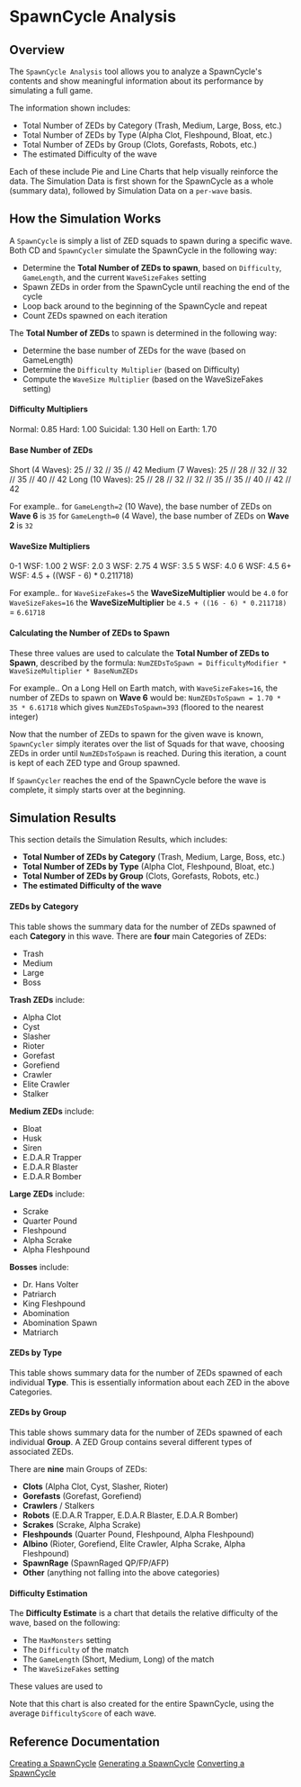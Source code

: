 # SpawnCycle Analysis

## Overview
The `SpawnCycle Analysis` tool allows you to analyze a SpawnCycle's contents and show meaningful information about its performance by simulating a full game.

The information shown includes:
- Total Number of ZEDs by Category (Trash, Medium, Large, Boss, etc.)
- Total Number of ZEDs by Type (Alpha Clot, Fleshpound, Bloat, etc.)
- Total Number of ZEDs by Group (Clots, Gorefasts, Robots, etc.)
- The estimated Difficulty of the wave

Each of these include Pie and Line Charts that help visually reinforce the data.
The Simulation Data is first shown for the SpawnCycle as a whole (summary data), followed by Simulation Data on a `per-wave` basis.

## How the Simulation Works
A `SpawnCycle` is simply a list of ZED squads to spawn during a specific wave. Both CD and `SpawnCycler` simulate the SpawnCycle in the following way:
- Determine the **Total Number of ZEDs to spawn**, based on `Difficulty`, `GameLength`, and the current `WaveSizeFakes` setting
- Spawn ZEDs in order from the SpawnCycle until reaching the end of the cycle
- Loop back around to the beginning of the SpawnCycle and repeat
- Count ZEDs spawned on each iteration

The **Total Number of ZEDs** to spawn is determined in the following way:
- Determine the base number of ZEDs for the wave (based on GameLength)
- Determine the `Difficulty Multiplier` (based on Difficulty)
- Compute the `WaveSize Multiplier` (based on the WaveSizeFakes setting)

#### Difficulty Multipliers
Normal: 0.85
Hard: 1.00
Suicidal: 1.30
Hell on Earth: 1.70

#### Base Number of ZEDs
Short (4 Waves): 25 // 32 // 35 // 42
Medium (7 Waves): 25 // 28 // 32 // 32 // 35 // 40 // 42
Long (10 Waves): 25 // 28 // 32 // 32 // 35 // 35 // 40 // 42 // 42

For example..
for `GameLength=2` (10 Wave), the base number of ZEDs on **Wave 6** is `35`
for `GameLength=0` (4 Wave), the base number of ZEDs on **Wave 2** is `32`

#### WaveSize Multipliers
0-1 WSF: 1.00
2 WSF: 2.0
3 WSF: 2.75
4 WSF: 3.5
5 WSF: 4.0
6 WSF: 4.5
6+ WSF: 4.5 + ((WSF - 6) * 0.211718)

For example..
for `WaveSizeFakes=5` the **WaveSizeMultiplier** would be `4.0`
for `WaveSizeFakes=16` the **WaveSizeMultiplier** be `4.5 + ((16 - 6) * 0.211718)` = `6.61718`

#### Calculating the Number of ZEDs to Spawn
These three values are used to calculate the **Total Number of ZEDs to Spawn**, described by the formula:
`NumZEDsToSpawn = DifficultyModifier * WaveSizeMultiplier * BaseNumZEDs`

For example..
On a Long Hell on Earth match, with `WaveSizeFakes=16`, the number of ZEDs to spawn on **Wave 6** would be:
`NumZEDsToSpawn = 1.70 * 35 * 6.61718` which gives `NumZEDsToSpawn=393` (floored to the nearest integer)

Now that the number of ZEDs to spawn for the given wave is known, `SpawnCycler` simply iterates over the list of Squads for that wave, choosing ZEDs in order until `NumZEDsToSpawn` is reached. During this iteration, a count is kept of each ZED type and Group spawned.

If `SpawnCycler` reaches the end of the SpawnCycle before the wave is complete, it simply starts over at the beginning.

## Simulation Results
This section details the Simulation Results, which includes:
- **Total Number of ZEDs by Category** (Trash, Medium, Large, Boss, etc.)
- **Total Number of ZEDs by Type** (Alpha Clot, Fleshpound, Bloat, etc.)
- **Total Number of ZEDs by Group** (Clots, Gorefasts, Robots, etc.)
- **The estimated Difficulty of the wave**

#### ZEDs by Category
This table shows the summary data for the number of ZEDs spawned of each **Category** in this wave.
There are **four** main Categories of ZEDs:
- Trash
- Medium
- Large
- Boss

**Trash ZEDs** include:
- Alpha Clot
- Cyst
- Slasher
- Rioter
- Gorefast
- Gorefiend
- Crawler
- Elite Crawler
- Stalker

**Medium ZEDs** include:
- Bloat
- Husk
- Siren
- E.D.A.R Trapper
- E.D.A.R Blaster
- E.D.A.R Bomber

**Large ZEDs** include:
- Scrake
- Quarter Pound
- Fleshpound
- Alpha Scrake
- Alpha Fleshpound

**Bosses** include:
- Dr. Hans Volter
- Patriarch
- King Fleshpound
- Abomination
- Abomination Spawn
- Matriarch

#### ZEDs by Type
This table shows summary data for the number of ZEDs spawned of each individual **Type**.
This is essentially information about each ZED in the above Categories.

#### ZEDs by Group
This table shows summary data for the number of ZEDs spawned of each individual **Group**.
A ZED Group contains several different types of associated ZEDs.

There are **nine** main Groups of ZEDs:
- **Clots** (Alpha Clot, Cyst, Slasher, Rioter)
- **Gorefasts** (Gorefast, Gorefiend)
- **Crawlers** / Stalkers
- **Robots** (E.D.A.R Trapper, E.D.A.R Blaster, E.D.A.R Bomber)
- **Scrakes** (Scrake, Alpha Scrake)
- **Fleshpounds** (Quarter Pound, Fleshpound, Alpha Fleshpound)
- **Albino** (Rioter, Gorefiend, Elite Crawler, Alpha Scrake, Alpha Fleshpound)
- **SpawnRage** (SpawnRaged QP/FP/AFP)
- **Other** (anything not falling into the above categories)

#### Difficulty Estimation
The **Difficulty Estimate** is a chart that details the relative difficulty of the wave, based on the following:
- The `MaxMonsters` setting
- The `Difficulty` of the match
- The `GameLength` (Short, Medium, Long) of the match
- The `WaveSizeFakes` setting

These values are used to 

Note that this chart is also created for the entire SpawnCycle, using the average `DifficultyScore` of each wave.

## Reference Documentation
[Creating a SpawnCycle](https://github.com/nybanez/spawncycler/blob/main/creation.md)
[Generating a SpawnCycle](https://github.com/nybanez/spawncycler/blob/main/generation.md)
[Converting a SpawnCycle](https://github.com/nybanez/spawncycler/blob/main/conversion.md)
